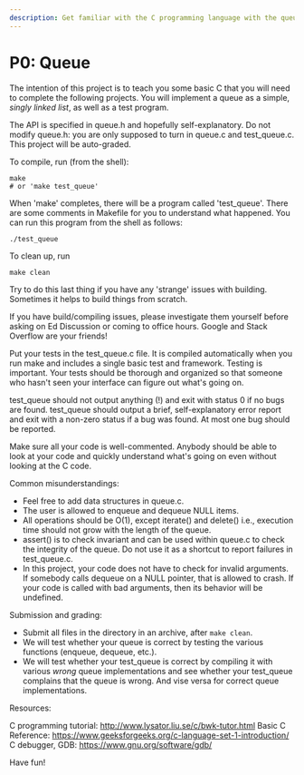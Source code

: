 ```yaml
---
description: Get familiar with the C programming language with the queue data structure
---
```


# P0: Queue

The intention of this project is to teach you some basic C that you will need to complete the following projects. You will implement a queue as a simple, _singly linked list_, as well as a test program.

The API is specified in queue.h and hopefully self-explanatory. Do not modify queue.h: you are only supposed to turn in queue.c and test\_queue.c. This project will be auto-graded.

To compile, run (from the shell):

```
make
# or 'make test_queue'
```

When 'make' completes, there will be a program called 'test\_queue'. There are some comments in Makefile for you to understand what happened. You can run this program from the shell as follows:

```
./test_queue
```

To clean up, run

```
make clean
```

Try to do this last thing if you have any 'strange' issues with building. Sometimes it helps to build things from scratch.

If you have build/compiling issues, please investigate them yourself before asking on Ed Discussion or coming to office hours. Google and Stack Overflow are your friends!

Put your tests in the test\_queue.c file. It is compiled automatically when you run make and includes a single basic test and framework. Testing is important. Your tests should be thorough and organized so that someone who hasn't seen your interface can figure out what's going on.

test\_queue should not output anything (!) and exit with status 0 if no bugs are found. test\_queue should output a brief, self-explanatory error report and exit with a non-zero status if a bug was found. At most one bug should be reported.

Make sure all your code is well-commented. Anybody should be able to look at your code and quickly understand what's going on even without looking at the C code.

Common misunderstandings:

* Feel free to add data structures in queue.c.
* The user is allowed to enqueue and dequeue NULL items.
* All operations should be O(1), except iterate() and delete() i.e., execution time should not grow with the length of the queue.
* assert() is to check invariant and can be used within queue.c to check the integrity of the queue. Do not use it as a shortcut to report failures in test\_queue.c.
* In this project, your code does not have to check for invalid arguments. If somebody calls dequeue on a NULL pointer, that is allowed to crash. If your code is called with bad arguments, then its behavior will be undefined.

Submission and grading:

* Submit all files in the directory in an archive, after `make clean`.
* We will test whether your queue is correct by testing the various functions (enqueue, dequeue, etc.).
* We will test whether your test\_queue is correct by compiling it with various _wrong_ queue implementations and see whether your test\_queue complains that the queue is wrong. And vise versa for correct queue implementations.

Resources:

C programming tutorial: http://www.lysator.liu.se/c/bwk-tutor.html Basic C Reference: https://www.geeksforgeeks.org/c-language-set-1-introduction/ C debugger, GDB: https://www.gnu.org/software/gdb/

Have fun!
